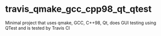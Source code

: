 # travis_qmake_gcc_cpp98_qt_qtest
Minimal project that uses qmake, GCC, C++98, Qt, does GUI testing using QTest and is tested by Travis CI
